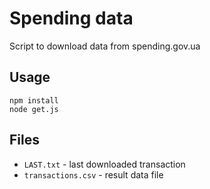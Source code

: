 # Spending data

Script to download data from spending.gov.ua

## Usage

```
npm install
node get.js
```

## Files

* `LAST.txt` - last downloaded transaction
* `transactions.csv` - result data file
